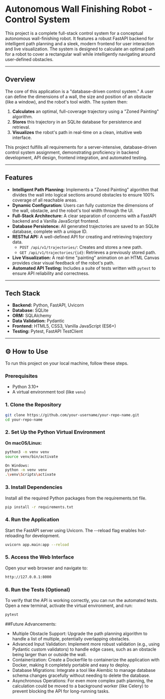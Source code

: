 # Autonomous Wall Finishing Robot - Control System

This project is a complete full-stack control system for a conceptual autonomous wall-finishing robot. It features a robust FastAPI backend for intelligent path planning and a sleek, modern frontend for user interaction and live visualization. The system is designed to calculate an optimal path for a robot to cover a rectangular wall while intelligently navigating around user-defined obstacles.



---

## Overview

The core of this application is a "database-driven control system." A user can define the dimensions of a wall, the size and position of an obstacle (like a window), and the robot's tool width. The system then:

1.  **Calculates** an optimal, full-coverage trajectory using a "Zoned Painting" algorithm.
2.  **Stores** this trajectory in an SQLite database for persistence and retrieval.
3.  **Visualizes** the robot's path in real-time on a clean, intuitive web interface.

This project fulfills all requirements for a server-intensive, database-driven control system assignment, demonstrating proficiency in backend development, API design, frontend integration, and automated testing.

---

## Features

-   **Intelligent Path Planning:** Implements a "Zoned Painting" algorithm that divides the wall into logical sections around obstacles to ensure 100% coverage of all reachable areas.
-   **Dynamic Configuration:** Users can fully customize the dimensions of the wall, obstacle, and the robot's tool width through the UI.
-   **Full-Stack Architecture:** A clear separation of concerns with a FastAPI backend and a Vanilla JavaScript frontend.
-   **Database Persistence:** All generated trajectories are saved to an SQLite database, complete with a unique ID.
-   **RESTful API:** A well-defined API for creating and retrieving trajectory data.
    -   `POST /api/v1/trajectories/`: Creates and stores a new path.
    -   `GET /api/v1/trajectories/{id}`: Retrieves a previously stored path.
-   **Live Visualization:** A real-time "painting" animation on an HTML Canvas provides clear visual feedback of the robot's path.
-   **Automated API Testing:** Includes a suite of tests written with `pytest` to ensure API reliability and correctness.

---

## Tech Stack

-   **Backend:** Python, FastAPI, Uvicorn
-   **Database:** SQLite
-   **ORM:** SQLAlchemy
-   **Data Validation:** Pydantic
-   **Frontend:** HTML5, CSS3, Vanilla JavaScript (ES6+)
-   **Testing:** Pytest, FastAPI TestClient

---

## ⚙️ How to Use

To run this project on your local machine, follow these steps.

### Prerequisites

-   Python 3.10+
-   A virtual environment tool (like `venv`)

### 1. Clone the Repository

```bash
git clone https://github.com/your-username/your-repo-name.git
cd your-repo-name
```
### 2. Set Up the Python Virtual Environment

**On macOS/Linux:**
```bash
python3 -m venv venv
source venv/bin/activate

On Windows:
python -m venv venv
.\venv\Scripts\activate
```
### 3. Install Dependencies
Install all the required Python packages from the requirements.txt file.
```bash
pip install -r requirements.txt
```

### 4. Run the Application
Start the FastAPI server using Uvicorn. The --reload flag enables hot-reloading for development.
```bash
uvicorn app.main:app --reload
```

### 5. Access the Web Interface
Open your web browser and navigate to:
```bash
http://127.0.0.1:8000
```

### 6. Run the Tests (Optional)
To verify that the API is working correctly, you can run the automated tests. Open a new terminal, activate the virtual environment, and run:
```bash
pytest
```


##Future Advancements:
- Multiple Obstacle Support: Upgrade the path planning algorithm to handle a list of multiple, potentially overlapping obstacles.
- Advanced Input Validation: Implement more robust validation (e.g., using Pydantic custom validators) to handle edge cases, such as an obstacle being larger than or outside the wall.
- Containerization: Create a Dockerfile to containerize the application with Docker, making it completely portable and easy to deploy.
- Database Migrations: Integrate a tool like Alembic to manage database schema changes gracefully without needing to delete the database.
- Asynchronous Operations: For even more complex path planning, the calculation could be moved to a background worker (like Celery) to prevent blocking the API for long-running tasks.
